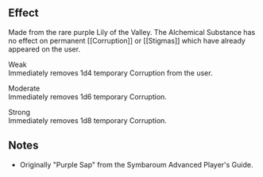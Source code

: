 ## Effect
Made from the rare purple Lily of the Valley. The Alchemical Substance has no effect on permanent [[Corruption]] or [[Stigmas]] which have already appeared on the user.

Weak<br>Immediately removes 1d4 temporary Corruption from the user.

Moderate<br>Immediately removes 1d6 temporary Corruption.

Strong<br>Immediately removes 1d8 temporary Corruption.
## Notes
* Originally "Purple Sap" from the Symbaroum Advanced Player's Guide.